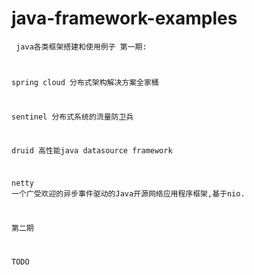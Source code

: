 # java-framework-examples
<code> java各类框架搭建和使用例子
第一期:
  
spring cloud 分布式架构解决方案全家桶

sentinel 分布式系统的流量防卫兵

druid 高性能java datasource framework

netty 一个广受欢迎的异步事件驱动的Java开源网络应用程序框架,基于nio.

第二期

TODO
</code>


